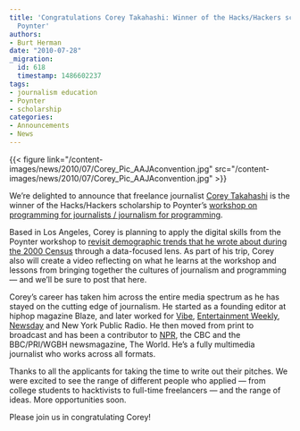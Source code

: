 ```yaml
---
title: 'Congratulations Corey Takahashi: Winner of the Hacks/Hackers scholarship to
  Poynter'
authors:
- Burt Herman
date: "2010-07-28"
_migration:
  id: 618
  timestamp: 1486602237
tags:
- journalism education
- Poynter
- scholarship
categories:
- Announcements
- News
---
```


{{< figure link="/content-images/news/2010/07/Corey\_Pic\_AAJAconvention.jpg" src="/content-images/news/2010/07/Corey\_Pic\_AAJAconvention.jpg" >}}

We&#8217;re delighted to announce that freelance journalist [Corey Takahashi][1] is the winner of the Hacks/Hackers scholarship to Poynter&#8217;s [workshop on programming for journalists / journalism for programming][2].

Based in Los Angeles, Corey is planning to apply the digital skills from the Poynter workshop to [revisit demographic trends that he wrote about during the 2000 Census][3] through a data-focused lens. As part of his trip, Corey also will create a video reflecting on what he learns at the workshop and lessons from bringing together the cultures of journalism and programming &#8212; and we&#8217;ll be sure to post that here.

Corey&#8217;s career has taken him across the entire media spectrum as he has stayed on the cutting edge of journalism. He started as a founding editor at hiphop magazine Blaze, and later worked for [Vibe][4], [Entertainment Weekly][5], [Newsday][6] and New York Public Radio. He then moved from print to broadcast and has been a contributor to [NPR][7], the CBC and the BBC/PRI/WGBH newsmagazine, The World. He&#8217;s a fully multimedia journalist who works across all formats.

Thanks to all the applicants for taking the time to write out their pitches. We were excited to see the range of different people who applied — from college students to hacktivists to full-time freelancers &#8212; and the range of ideas. More opportunities soon.

Please join us in congratulating Corey!

 [1]: http://coreytakahashi.com
 [2]: http://www.poynter.org/seminar/seminar.asp?id=5242&catid=149
 [3]: http://www.nytimes.com/2001/04/08/weekinreview/ideas-trends-selling-to-gen-y-a-far-cry-from-betty-crocker.html
 [4]: http://www.vibe.com/
 [5]: http://www.ew.com/ew/
 [6]: http://newsday.com
 [7]: http://www.npr.org